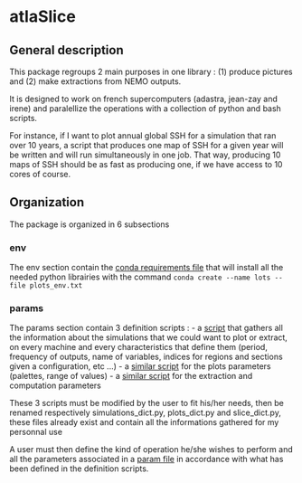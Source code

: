 # atlaSlice

## General description

This package regroups 2 main purposes in one library : (1) produce pictures and (2) make extractions from NEMO outputs.

It is designed to work on french supercomputers (adastra, jean-zay and irene) and paralellize the operations with a collection of python and bash scripts.

For instance, if I want to plot annual global SSH for a simulation that ran over 10 years, a script that produces one map of SSH for a given year will be written and will run simultaneously in one job. That way, producing 10 maps of SSH should be as fast as producing one, if we have access to 10 cores of course.

## Organization

The package is organized in 6 subsections

### env
The env section contain the [conda requirements file](env/plots_env.txt) that will install all the needed python librairies with the command ```conda create --name lots --file plots_env.txt```

### params 
The params section contain 3 definition scripts : 
     - a [script](params/template_simulations_dict.py) that gathers all the information about the simulations that we could want to plot or extract, on every machine and every characteristics that define them (period, frequency of outputs, name of variables, indices for regions and sections given a configuration, etc ...) 
     - a [similar script](params/template_plots_dict.py) for the plots parameters (palettes, range of values)
     - a [similar script](params/template_slice_dict.py) for the extraction and computation parameters 

These 3 scripts must be modified by the user to fit his/her needs, then be renamed respectively simulations_dict.py, plots_dict.py and slice_dict.py, these files already exist and contain all the informations gathered for my personnal use 

A user must then define the kind of operation he/she wishes to perform and all the parameters associated in a [param file](params/example_plot_definitions.py) in accordance with what has been defined in the definition scripts.


